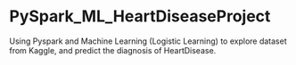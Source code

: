 # PySpark_ML_HeartDiseaseProject
Using Pyspark and Machine Learning (Logistic Learning) to explore dataset from Kaggle, and predict the diagnosis of HeartDisease.
